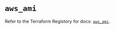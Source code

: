 # `aws_ami`

Refer to the Terraform Registory for docs: [`aws_ami`](https://registry.terraform.io/providers/hashicorp/aws/5.11.0/docs/resources/ami).
